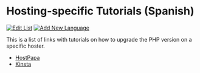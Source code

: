 # Hosting-specific Tutorials (Spanish)

[![Edit List](https://img.shields.io/badge/Edit_List--green.svg?style=social)](https://github.com/wp-core-php/servehappy-resources/edit/master/tutorials/hosting-specific/tutorials-es.md)
[![Add New Language](https://img.shields.io/badge/Add_New_Language--green.svg?style=social)](https://github.com/wp-core-php/servehappy-resources/new/master/tutorials/hosting-specific)

This is a list of links with tutorials on how to upgrade the PHP version on a specific hoster.

* [HostPapa](https://hostpapasupport.com/es/knowledge-base/como-cambiar-la-version-de-php-en-cpanel/)
* [Kinsta](https://kinsta.com/es/base-de-conocimiento/wordpress-php-version/)
